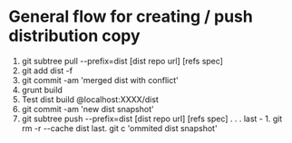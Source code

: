 
General flow for creating / push distribution copy
=====

1. git subtree pull --prefix=dist [dist repo url] [refs spec]
2. git add dist -f
3. git commit -am 'merged dist with conflict'
4. grunt build
5. Test dist build @localhost:XXXX/dist
6. git commit -am 'new dist snapshot'
7. git subtree push --prefix=dist [dist repo url] [refs spec]
.
.
.
last - 1. git rm -r --cache dist
last. git c 'ommited dist snapshot'